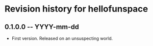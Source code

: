 # Revision history for hellofunspace

## 0.1.0.0 -- YYYY-mm-dd

* First version. Released on an unsuspecting world.
